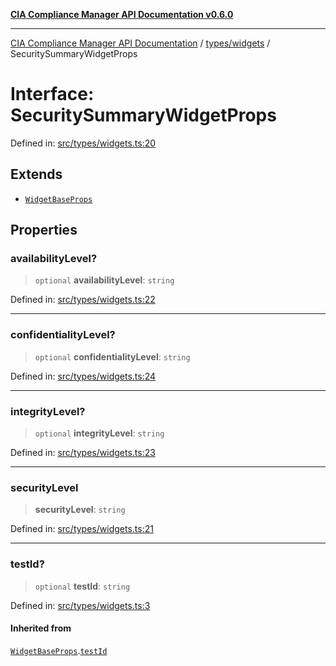 [**CIA Compliance Manager API Documentation v0.6.0**](../../../README.md)

***

[CIA Compliance Manager API Documentation](../../../modules.md) / [types/widgets](../README.md) / SecuritySummaryWidgetProps

# Interface: SecuritySummaryWidgetProps

Defined in: [src/types/widgets.ts:20](https://github.com/Hack23/cia-compliance-manager/blob/ca083b463223765b22422b66b3a43930241849bd/src/types/widgets.ts#L20)

## Extends

- [`WidgetBaseProps`](WidgetBaseProps.md)

## Properties

### availabilityLevel?

> `optional` **availabilityLevel**: `string`

Defined in: [src/types/widgets.ts:22](https://github.com/Hack23/cia-compliance-manager/blob/ca083b463223765b22422b66b3a43930241849bd/src/types/widgets.ts#L22)

***

### confidentialityLevel?

> `optional` **confidentialityLevel**: `string`

Defined in: [src/types/widgets.ts:24](https://github.com/Hack23/cia-compliance-manager/blob/ca083b463223765b22422b66b3a43930241849bd/src/types/widgets.ts#L24)

***

### integrityLevel?

> `optional` **integrityLevel**: `string`

Defined in: [src/types/widgets.ts:23](https://github.com/Hack23/cia-compliance-manager/blob/ca083b463223765b22422b66b3a43930241849bd/src/types/widgets.ts#L23)

***

### securityLevel

> **securityLevel**: `string`

Defined in: [src/types/widgets.ts:21](https://github.com/Hack23/cia-compliance-manager/blob/ca083b463223765b22422b66b3a43930241849bd/src/types/widgets.ts#L21)

***

### testId?

> `optional` **testId**: `string`

Defined in: [src/types/widgets.ts:3](https://github.com/Hack23/cia-compliance-manager/blob/ca083b463223765b22422b66b3a43930241849bd/src/types/widgets.ts#L3)

#### Inherited from

[`WidgetBaseProps`](WidgetBaseProps.md).[`testId`](WidgetBaseProps.md#testid)
